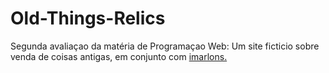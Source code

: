 # Old-Things-Relics
Segunda avaliaçao da matéria de Programaçao Web: Um site ficticio sobre venda de coisas antigas, em conjunto com <a href='https://github.com/imarlons'>imarlons.</a>
